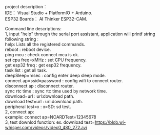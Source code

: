 project description：  
		IDE： Visual Studio + PlatformIO + Arduino.  
		ESP32 Boards： AI Thinker ESP32-CAM.  
		
Command line descriptions:  
		1, input "help" through the serial port assistant, application will printf string following string :  
			help:          Lists all the registered commands.  
			reboot                       : reboot device.  
			ping mcu                     : check connect mcu is ok.  
			set cpu freq=xMHz            : set CPU frequency.  
			get esp32 freq               : get esp32 frequency.  
			task list                    : get all task.  
			deepSleep=msec               : config enter deep sleep mode.  
			connect ap=ssid=password     : config wifi to connect router.  
			disconnect ap                : disconnect router.  
			sync rtc time                : sync rtc time used by network time.  
			download=url                 : url:download path.  
			download test=url            : url:download path.  
			peripheral test=x            : x=SD: sd test.  
		2, connect ap:  
			example: connect ap=NOARDTest=12345678  
		3, test downlod function:
			ex. download test=https://blob.wi-whisper.com/videos/video0_480_272.avi
			

	
	
	